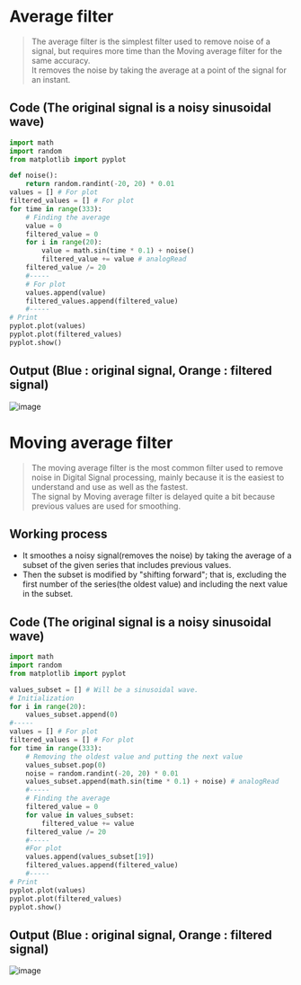 # Average filter
>The average filter is the simplest filter used to remove noise of a signal, but requires more time than the Moving average filter for the same accuracy.<br>
>It removes the noise by taking the average at a point of the signal for an instant.

## Code (The original signal is a noisy sinusoidal wave)
~~~Python
import math
import random
from matplotlib import pyplot

def noise():   
    return random.randint(-20, 20) * 0.01
values = [] # For plot
filtered_values = [] # For plot
for time in range(333):
    # Finding the average
    value = 0
    filtered_value = 0
    for i in range(20):
        value = math.sin(time * 0.1) + noise()
        filtered_value += value # analogRead
    filtered_value /= 20
    #-----
    # For plot
    values.append(value)
    filtered_values.append(filtered_value)
    #-----
# Print
pyplot.plot(values)
pyplot.plot(filtered_values)
pyplot.show()
~~~

## Output (Blue : original signal, Orange : filtered signal)
![image](https://user-images.githubusercontent.com/67142421/153949228-f6b8ec48-8acd-4110-b9f1-c2657ea6bb37.png)


# Moving average filter
>The moving average filter is the most common filter used to remove noise in Digital Signal processing, mainly because it is the easiest to understand and use as well as
>the fastest.<br>
>The signal by Moving average filter is delayed quite a bit because previous values are used for smoothing.

## Working process
* It smoothes a noisy signal(removes the noise) by taking the average of a subset of the given series that includes previous values.
* Then the subset is modified by "shifting forward"; that is, excluding the first number of the series(the oldest value) and including the next value in the subset.

## Code (The original signal is a noisy sinusoidal wave)
~~~Python
import math
import random
from matplotlib import pyplot

values_subset = [] # Will be a sinusoidal wave.
# Initialization
for i in range(20):
    values_subset.append(0)
#-----
values = [] # For plot
filtered_values = [] # For plot
for time in range(333):
    # Removing the oldest value and putting the next value
    values_subset.pop(0)
    noise = random.randint(-20, 20) * 0.01
    values_subset.append(math.sin(time * 0.1) + noise) # analogRead
    #-----
    # Finding the average
    filtered_value = 0
    for value in values_subset:
        filtered_value += value
    filtered_value /= 20
    #-----
    #For plot
    values.append(values_subset[19])
    filtered_values.append(filtered_value)
    #-----
# Print
pyplot.plot(values)
pyplot.plot(filtered_values)
pyplot.show()
~~~

## Output (Blue : original signal, Orange : filtered signal)
![image](https://user-images.githubusercontent.com/67142421/153942769-f818e0c7-2621-4b09-b7c4-96c2373bb3d1.png)
